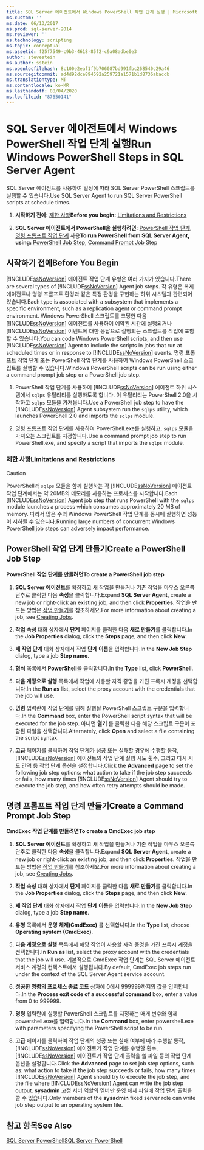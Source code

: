 ```yaml
---
title: SQL Server 에이전트에서 Windows PowerShell 작업 단계 실행 | Microsoft 문서
ms.custom: ''
ms.date: 06/13/2017
ms.prod: sql-server-2014
ms.reviewer: ''
ms.technology: scripting
ms.topic: conceptual
ms.assetid: f25f7549-c9b3-4618-85f2-c9a08adbe0e3
author: stevestein
ms.author: sstein
ms.openlocfilehash: 8c100e2eaf1f9b706087bd991fbc268540c29a46
ms.sourcegitcommit: ad4d92dce894592a259721a1571b1d8736abacdb
ms.translationtype: MT
ms.contentlocale: ko-KR
ms.lasthandoff: 08/04/2020
ms.locfileid: "87650141"
---
```

# <a name="run-windows-powershell-steps-in-sql-server-agent"></a><span data-ttu-id="81184-102">SQL Server 에이전트에서 Windows PowerShell 작업 단계 실행</span><span class="sxs-lookup"><span data-stu-id="81184-102">Run Windows PowerShell Steps in SQL Server Agent</span></span>
  <span data-ttu-id="81184-103">SQL Server 에이전트를 사용하여 일정에 따라 SQL Server PowerShell 스크립트를 실행할 수 있습니다.</span><span class="sxs-lookup"><span data-stu-id="81184-103">Use SQL Server Agent to run SQL Server PowerShell scripts at schedule times.</span></span>  
  
1.  <span data-ttu-id="81184-104">**시작하기 전에:**  [제한 사항](#LimitationsRestrictions)</span><span class="sxs-lookup"><span data-stu-id="81184-104">**Before you begin:**  [Limitations and Restrictions](#LimitationsRestrictions)</span></span>  
  
2.  <span data-ttu-id="81184-105">**SQL Server 에이전트에서 PowerShell을 실행하려면:**  [PowerShell 작업 단계](#PShellJob), [명령 프롬프트 작업 단계](#CmdExecJob) 사용</span><span class="sxs-lookup"><span data-stu-id="81184-105">**To run PowerShell from SQL Server Agent, using:**  [PowerShell Job Step](#PShellJob), [Command Prompt Job Step](#CmdExecJob)</span></span>  
  
## <a name="before-you-begin"></a><span data-ttu-id="81184-106">시작하기 전에</span><span class="sxs-lookup"><span data-stu-id="81184-106">Before You Begin</span></span>  
 <span data-ttu-id="81184-107">[!INCLUDE[ssNoVersion](../includes/ssnoversion-md.md)] 에이전트 작업 단계 유형은 여러 가지가 있습니다.</span><span class="sxs-lookup"><span data-stu-id="81184-107">There are several types of [!INCLUDE[ssNoVersion](../includes/ssnoversion-md.md)] Agent job steps.</span></span> <span data-ttu-id="81184-108">각 유형은 복제 에이전트나 명령 프롬프트 환경과 같은 특정 환경을 구현하는 하위 시스템과 관련되어 있습니다.</span><span class="sxs-lookup"><span data-stu-id="81184-108">Each type is associated with a subsystem that implements a specific environment, such as a replication agent or command prompt environment.</span></span> <span data-ttu-id="81184-109">Windows PowerShell 스크립트를 코딩한 다음 [!INCLUDE[ssNoVersion](../includes/ssnoversion-md.md)] 에이전트를 사용하여 예약된 시간에 실행되거나 [!INCLUDE[ssNoVersion](../includes/ssnoversion-md.md)] 이벤트에 대한 응답으로 실행되는 스크립트를 작업에 포함할 수 있습니다.</span><span class="sxs-lookup"><span data-stu-id="81184-109">You can code Windows PowerShell scripts, and then use [!INCLUDE[ssNoVersion](../includes/ssnoversion-md.md)] Agent to include the scripts in jobs that run at scheduled times or in response to [!INCLUDE[ssNoVersion](../includes/ssnoversion-md.md)] events.</span></span> <span data-ttu-id="81184-110">명령 프롬프트 작업 단계 또는 PowerShell 작업 단계를 사용하여 Windows PowerShell 스크립트를 실행할 수 있습니다.</span><span class="sxs-lookup"><span data-stu-id="81184-110">Windows PowerShell scripts can be run using either a command prompt job step or a PowerShell job step.</span></span>  
  
1.  <span data-ttu-id="81184-111">PowerShell 작업 단계를 사용하여 [!INCLUDE[ssNoVersion](../includes/ssnoversion-md.md)] 에이전트 하위 시스템에서 `sqlps` 유틸리티를 실행하도록 합니다. 이 유틸리티는 PowerShell 2.0을 시작하고 `sqlps` 모듈을 가져옵니다.</span><span class="sxs-lookup"><span data-stu-id="81184-111">Use a PowerShell job step to have the [!INCLUDE[ssNoVersion](../includes/ssnoversion-md.md)] Agent subsystem run the `sqlps` utility, which launches PowerShell 2.0 and imports the `sqlps` module.</span></span>  
  
2.  <span data-ttu-id="81184-112">명령 프롬프트 작업 단계를 사용하여 PowerShell.exe를 실행하고, `sqlps` 모듈을 가져오는 스크립트를 지정합니다.</span><span class="sxs-lookup"><span data-stu-id="81184-112">Use a command prompt job step to run PowerShell.exe, and specify a script that imports the `sqlps` module.</span></span>  
  
###  <a name="limitations-and-restrictions"></a><a name="LimitationsRestrictions"></a> <span data-ttu-id="81184-113">제한 사항</span><span class="sxs-lookup"><span data-stu-id="81184-113">Limitations and Restrictions</span></span>  
  
> [!CAUTION]  
>  <span data-ttu-id="81184-114">PowerShell과 `sqlps` 모듈을 함께 실행하는 각 [!INCLUDE[ssNoVersion](../includes/ssnoversion-md.md)] 에이전트 작업 단계에서는 약 20MB의 메모리를 사용하는 프로세스를 시작합니다.</span><span class="sxs-lookup"><span data-stu-id="81184-114">Each [!INCLUDE[ssNoVersion](../includes/ssnoversion-md.md)] Agent job step that runs PowerShell with the `sqlps` module launches a process which consumes approximately 20 MB of memory.</span></span> <span data-ttu-id="81184-115">따라서 많은 수의 Windows PowerShell 작업 단계를 동시에 실행하면 성능이 저하될 수 있습니다.</span><span class="sxs-lookup"><span data-stu-id="81184-115">Running large numbers of concurrent Windows PowerShell job steps can adversely impact performance.</span></span>  
  
##  <a name="create-a-powershell-job-step"></a><a name="PShellJob"></a><span data-ttu-id="81184-116">PowerShell 작업 단계 만들기</span><span class="sxs-lookup"><span data-stu-id="81184-116">Create a PowerShell Job Step</span></span>  
 <span data-ttu-id="81184-117">**PowerShell 작업 단계를 만들려면**</span><span class="sxs-lookup"><span data-stu-id="81184-117">**To create a PowerShell job step**</span></span>  
  
1.  <span data-ttu-id="81184-118">**SQL Server 에이전트**를 확장하고 새 작업을 만들거나 기존 작업을 마우스 오른쪽 단추로 클릭한 다음 **속성**을 클릭합니다.</span><span class="sxs-lookup"><span data-stu-id="81184-118">Expand **SQL Server Agent**, create a new job or right-click an existing job, and then click **Properties**.</span></span> <span data-ttu-id="81184-119">작업을 만드는 방법은 [작업 만들기](../ssms/agent/create-jobs.md)를 참조하세요.</span><span class="sxs-lookup"><span data-stu-id="81184-119">For more information about creating a job, see [Creating Jobs](../ssms/agent/create-jobs.md).</span></span>  
  
2.  <span data-ttu-id="81184-120">**작업 속성** 대화 상자에서 **단계** 페이지를 클릭한 다음 **새로 만들기**를 클릭합니다.</span><span class="sxs-lookup"><span data-stu-id="81184-120">In the **Job Properties** dialog, click the **Steps** page, and then click **New**.</span></span>  
  
3.  <span data-ttu-id="81184-121">**새 작업 단계** 대화 상자에서 작업 **단계 이름**을 입력합니다.</span><span class="sxs-lookup"><span data-stu-id="81184-121">In the **New Job Step** dialog, type a job **Step name**.</span></span>  
  
4.  <span data-ttu-id="81184-122">**형식** 목록에서 **PowerShell**을 클릭합니다.</span><span class="sxs-lookup"><span data-stu-id="81184-122">In the **Type** list, click **PowerShell**.</span></span>  
  
5.  <span data-ttu-id="81184-123">**다음 계정으로 실행** 목록에서 작업에 사용할 자격 증명을 가진 프록시 계정을 선택합니다.</span><span class="sxs-lookup"><span data-stu-id="81184-123">In the **Run as** list, select the proxy account with the credentials that the job will use.</span></span>  
  
6.  <span data-ttu-id="81184-124">**명령** 입력란에 작업 단계를 위해 실행될 PowerShell 스크립트 구문을 입력합니다.</span><span class="sxs-lookup"><span data-stu-id="81184-124">In the **Command** box, enter the PowerShell script syntax that will be executed for the job step.</span></span> <span data-ttu-id="81184-125">아니면 **열기** 를 클릭한 다음 해당 스크립트 구문이 포함된 파일을 선택합니다.</span><span class="sxs-lookup"><span data-stu-id="81184-125">Alternately, click **Open** and select a file containing the script syntax.</span></span>  
  
7.  <span data-ttu-id="81184-126">**고급** 페이지를 클릭하여 작업 단계가 성공 또는 실패할 경우에 수행할 동작, [!INCLUDE[ssNoVersion](../includes/ssnoversion-md.md)] 에이전트의 작업 단계 실행 시도 횟수, 그리고 다시 시도 간격 등 작업 단계 옵션을 설정합니다.</span><span class="sxs-lookup"><span data-stu-id="81184-126">Click the **Advanced** page to set the following job step options: what action to take if the job step succeeds or fails, how many times [!INCLUDE[ssNoVersion](../includes/ssnoversion-md.md)] Agent should try to execute the job step, and how often retry attempts should be made.</span></span>  
  
##  <a name="create-a-command-prompt-job-step"></a><a name="CmdExecJob"></a><span data-ttu-id="81184-127">명령 프롬프트 작업 단계 만들기</span><span class="sxs-lookup"><span data-stu-id="81184-127">Create a Command Prompt Job Step</span></span>  
 <span data-ttu-id="81184-128">**CmdExec 작업 단계를 만들려면**</span><span class="sxs-lookup"><span data-stu-id="81184-128">**To create a CmdExec job step**</span></span>  
  
1.  <span data-ttu-id="81184-129">**SQL Server 에이전트**를 확장하고 새 작업을 만들거나 기존 작업을 마우스 오른쪽 단추로 클릭한 다음 **속성**을 클릭합니다.</span><span class="sxs-lookup"><span data-stu-id="81184-129">Expand **SQL Server Agent**, create a new job or right-click an existing job, and then click **Properties**.</span></span> <span data-ttu-id="81184-130">작업을 만드는 방법은 [작업 만들기](../ssms/agent/create-jobs.md)를 참조하세요.</span><span class="sxs-lookup"><span data-stu-id="81184-130">For more information about creating a job, see [Creating Jobs](../ssms/agent/create-jobs.md).</span></span>  
  
2.  <span data-ttu-id="81184-131">**작업 속성** 대화 상자에서 **단계** 페이지를 클릭한 다음 **새로 만들기**를 클릭합니다.</span><span class="sxs-lookup"><span data-stu-id="81184-131">In the **Job Properties** dialog, click the **Steps** page, and then click **New**.</span></span>  
  
3.  <span data-ttu-id="81184-132">**새 작업 단계** 대화 상자에서 작업 **단계 이름**을 입력합니다.</span><span class="sxs-lookup"><span data-stu-id="81184-132">In the **New Job Step** dialog, type a job **Step name**.</span></span>  
  
4.  <span data-ttu-id="81184-133">**유형** 목록에서 **운영 체제(CmdExec)** 를 선택합니다.</span><span class="sxs-lookup"><span data-stu-id="81184-133">In the **Type** list, choose **Operating system (CmdExec)**.</span></span>  
  
5.  <span data-ttu-id="81184-134">**다음 계정으로 실행** 목록에서 해당 작업이 사용할 자격 증명을 가진 프록시 계정을 선택합니다.</span><span class="sxs-lookup"><span data-stu-id="81184-134">In **Run as** list, select the proxy account with the credentials that the job will use.</span></span> <span data-ttu-id="81184-135">기본적으로 CmdExec 작업 단계는 SQL Server 에이전트 서비스 계정의 컨텍스트에서 실행됩니다.</span><span class="sxs-lookup"><span data-stu-id="81184-135">By default, CmdExec job steps run under the context of the SQL Server Agent service account.</span></span>  
  
6.  <span data-ttu-id="81184-136">**성공한 명령의 프로세스 종료 코드** 상자에 0에서 999999까지의 값을 입력합니다.</span><span class="sxs-lookup"><span data-stu-id="81184-136">In the **Process exit code of a successful command** box, enter a value from 0 to 999999.</span></span>  
  
7.  <span data-ttu-id="81184-137">**명령** 입력란에 실행할 PowerShell 스크립트를 지정하는 매개 변수와 함께 powershell.exe를 입력합니다.</span><span class="sxs-lookup"><span data-stu-id="81184-137">In the **Command** box, enter powershell.exe with parameters specifying the PowerShell script to be run.</span></span>  
  
8.  <span data-ttu-id="81184-138">**고급** 페이지를 클릭하여 작업 단계의 성공 또는 실패 여부에 따라 수행할 동작, [!INCLUDE[ssNoVersion](../includes/ssnoversion-md.md)] 에이전트가 작업 단계를 수행할 횟수, [!INCLUDE[ssNoVersion](../includes/ssnoversion-md.md)] 에이전트가 작업 단계 출력을 쓸 파일 등의 작업 단계 옵션을 설정합니다.</span><span class="sxs-lookup"><span data-stu-id="81184-138">Click the **Advanced** page to set job step options, such as: what action to take if the job step succeeds or fails, how many times [!INCLUDE[ssNoVersion](../includes/ssnoversion-md.md)] Agent should try to execute the job step, and the file where [!INCLUDE[ssNoVersion](../includes/ssnoversion-md.md)] Agent can write the job step output.</span></span> <span data-ttu-id="81184-139">**sysadmin** 고정 서버 역할의 멤버만 운영 체제 파일에 작업 단계 출력을 쓸 수 있습니다.</span><span class="sxs-lookup"><span data-stu-id="81184-139">Only members of the **sysadmin** fixed server role can write job step output to an operating system file.</span></span>  
  
## <a name="see-also"></a><span data-ttu-id="81184-140">참고 항목</span><span class="sxs-lookup"><span data-stu-id="81184-140">See Also</span></span>  
 [<span data-ttu-id="81184-141">SQL Server PowerShell</span><span class="sxs-lookup"><span data-stu-id="81184-141">SQL Server PowerShell</span></span>](sql-server-powershell.md)  
  
  
